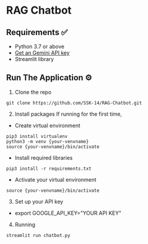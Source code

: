 # RAG Chatbot

## Requirements ✅
- Python 3.7 or above
- [Get an Gemini API key](https://makersuite.google.com/app/apikey) 
- Streamlit library

## Run The Application ⚙️

1. Clone the repo
```
git clone https://github.com/SSK-14/RAG-Chatbot.git
```

2. Install packages
If running for the first time,

- Create virtual environment
```
pip3 install virtualenv
python3 -m venv {your-venvname}
source {your-venvname}/bin/activate
```

- Install required libraries
```
pip3 install -r requirements.txt
```

- Activate your virtual environment
```
source {your-venvname}/bin/activate
```

3. Set up your API key
- export GOOGLE_API_KEY="YOUR API KEY"

4. Running
```
streamlit run chatbot.py 
```
